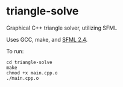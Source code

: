 # triangle-solve
Graphical C++ triangle solver, utilizing SFML

Uses GCC, make, and [SFML 2.4](https://www.sfml-dev.org/download.php).

To run:
```
cd triangle-solve
make
chmod +x main.cpp.o
./main.cpp.o
```
